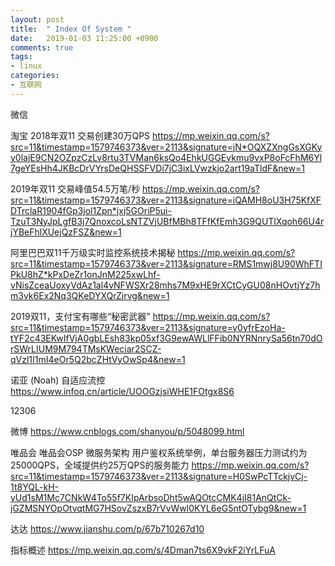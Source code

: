 ```yaml
---
layout: post
title:  " Index Of System "
date:   2019-01-03 11:25:00 +0900
comments: true
tags:
- linux
categories:
- 互联网
---
```



微信

淘宝
2018年双11 交易创建30万QPS
https://mp.weixin.qq.com/s?src=11&timestamp=1579746373&ver=2113&signature=jN*OQXZXngGsXGKyy0lajE9CN2OZpzCzLv8rtu3TVMan6ksQo4EhkUGGEvkmu9vxP8oFcFhM6Yl7geYEsHh4JKBcDrVYrsDeQHSSFVDi7jC3ixLVwzkjo2art19aTldF&new=1

2019年双11 交易峰值54.5万笔/秒
https://mp.weixin.qq.com/s?src=11&timestamp=1579746373&ver=2113&signature=iQAMH8oU3H75KfXFDTrclaR1904fGp3jol1Zpn*jxj5GOriP5ui-TzuT3NyJpLgfB3j7QnoxcoLsNTZVjUBfMBh8TFfKfEmh3G9QUTlXqoh66U4rjYBeFhlXUejQzFSZ&new=1

阿里巴巴双11千万级实时监控系统技术揭秘
https://mp.weixin.qq.com/s?src=11&timestamp=1579746373&ver=2113&signature=RMS1mwj8U90WhFTIPkU8hZ*kPxDeZr1onJnM225xwLhf-vNisZceaUoxyVdAz1al4vNFWSXr28mhs7M9xHE9rXCtCyGU08nHOvtjYz7hm3vk6Ex2Nq3QKeDYXQrZjrvg&new=1

2019双11，支付宝有哪些“秘密武器”
https://mp.weixin.qq.com/s?src=11&timestamp=1579746373&ver=2113&signature=y0yfrEzoHa-tYF2c43EKwIfVjA0gbLEsh83kp05xf3G9ewAWLlFFib0NYRNnrySa56tn70dOrSWrLIUM9M794TMsKWeciar2SCZ-qVzl1I1mI4eOr5Q2bcZHtVyOwSp4&new=1

诺亚 (Noah) 自适应流控
https://www.infoq.cn/article/UOOGzjsiWHE1FOtgx8S6

12306

微博
<https://www.cnblogs.com/shanyou/p/5048099.html>

唯品会
唯品会OSP 微服务架构
用户鉴权系统举例，单台服务器压力测试约为25000QPS，全域提供约25万QPS的服务能力
<https://mp.weixin.qq.com/s?src=11&timestamp=1579746373&ver=2113&signature=H0SwPcTTckjvCj-1t8YQL-kH-yUd1sM1Mc7CNkW4To55f7KIpArbsoDht5wAQOtcCMK4jI81AnQtCk-jGZMSNYOpOtvqtMG7HSovZszxB7rVvWwl0KYL6eG5ntOTybg9&new=1>

达达
<https://www.jianshu.com/p/67b710267d10>

指标概述
https://mp.weixin.qq.com/s/4Dman7ts6X9vkF2iYrLFuA